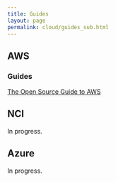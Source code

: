 ```yaml
---
title: Guides
layout: page
permalink: cloud/guides_sub.html
---
```


## AWS

### Guides

[The Open Source Guide to AWS](https://github.com/open-guides/og-aws/blob/master/README.md)

## NCI

In progress.

## Azure

In progress.

